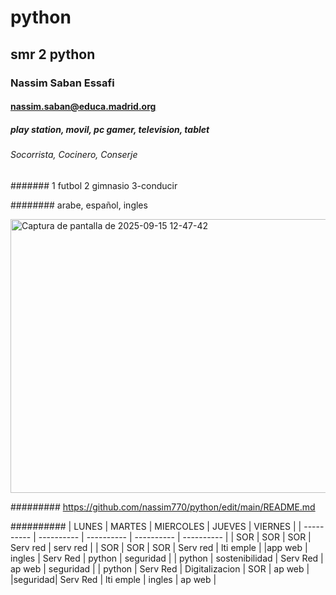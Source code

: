 # python
## smr 2 python
### Nassim Saban Essafi
#### nassim.saban@educa.madrid.org
##### play station, movil, pc gamer, television, tablet
###### Socorrista, Cocinero, Conserje
####### 1 futbol 2 gimnasio 3-conducir

########  arabe, español, ingles



<img width="657" height="438" alt="Captura de pantalla de 2025-09-15 12-47-42" src="https://github.com/user-attachments/assets/33225d99-0e48-43ec-96e6-f5f0280ae6bf" />



######### https://github.com/nassim770/python/edit/main/README.md




########## 
|  LUNES | MARTES | MIERCOLES | JUEVES | VIERNES |
| ---------- | ---------- | ---------- | ---------- | ---------- |
| SOR    | SOR    | SOR       | Serv red   | serv red |
| SOR    | SOR    | SOR       | Serv red    | lti emple |
|app web | ingles | Serv Red | python | seguridad |
| python | sostenibilidad  | Serv Red | ap web | seguridad |
| python | Serv Red  | Digitalizacion | SOR | ap web |
|seguridad| Serv Red  | lti emple | ingles | ap web | 
